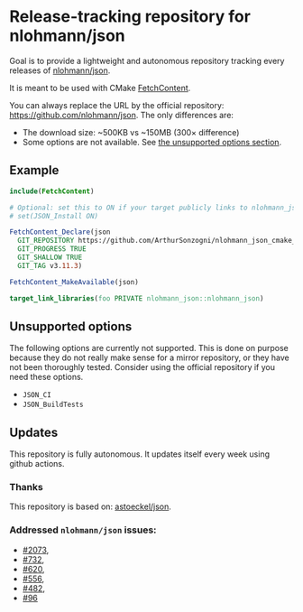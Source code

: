 # Release-tracking repository for nlohmann/json

Goal is to provide a lightweight and autonomous repository tracking every
releases of [nlohmann/json](https://github.com/nlohmann/json).

It is meant to be used with CMake
[FetchContent](https://cmake.org/cmake/help/v3.11/module/FetchContent.html).

You can always replace the URL by the official repository:
<https://github.com/nlohmann/json>.
The only differences are:

* The download size: ~500KB vs ~150MB (300× difference)
* Some options are not available. See [the unsupported options section](#Unsupported-options).

## Example

~~~cmake
include(FetchContent)

# Optional: set this to ON if your target publicly links to nlohmann_json and needs to install() 
# set(JSON_Install ON)

FetchContent_Declare(json
  GIT_REPOSITORY https://github.com/ArthurSonzogni/nlohmann_json_cmake_fetchcontent
  GIT_PROGRESS TRUE
  GIT_SHALLOW TRUE
  GIT_TAG v3.11.3)

FetchContent_MakeAvailable(json)

target_link_libraries(foo PRIVATE nlohmann_json::nlohmann_json)
~~~

## Unsupported options

The following options are currently not supported. This is done on purpose
because they do not really make sense for a mirror repository, or they have not
been thoroughly tested. Consider using the official repository if you need these
options.

* `JSON_CI`
* `JSON_BuildTests`

## Updates

This repository is fully autonomous. It updates itself every week using github
actions.

### Thanks

This repository is based on: [astoeckel/json](https://github.com/astoeckel/json).

### Addressed `nlohmann/json` issues:

* [#2073](https://github.com/nlohmann/json/issues/2073),
* [#732](https://github.com/nlohmann/json/issues/732),
* [#620](https://github.com/nlohmann/json/issues/620),
* [#556](https://github.com/nlohmann/json/issues/556),
* [#482](https://github.com/nlohmann/json/issues/482),
* [#96](https://github.com/nlohmann/json/issues/96)

